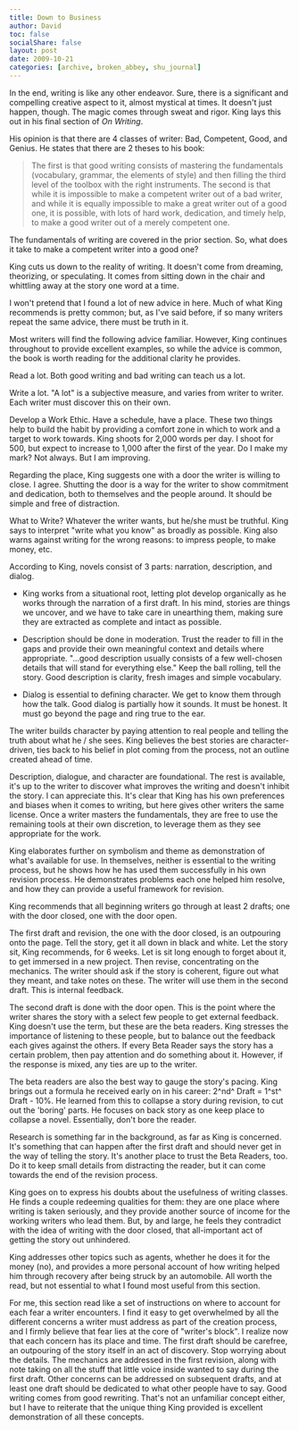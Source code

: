 ```yaml
---
title: Down to Business
author: David
toc: false
socialShare: false
layout: post
date: 2009-10-21
categories: [archive, broken_abbey, shu_journal]
---
```


In the end, writing is like any other endeavor. Sure, there is a significant and
compelling creative aspect to it, almost mystical at times. It doesn't just
happen, though. The magic comes through sweat and rigor. King lays this out in
his final section of _On Writing_.

His opinion is that there are 4 classes of writer: Bad, Competent, Good, and
Genius. He states that there are 2 theses to his book:

> The first is that good writing consists of mastering the fundamentals
> (vocabulary, grammar, the elements of style) and then filling the third level
> of the toolbox with the right instruments. The second is that while it is
> impossible to make a competent writer out of a bad writer, and while it is
> equally impossible to make a great writer out of a good one, it is possible,
> with lots of hard work, dedication, and timely help, to make a good writer out
> of a merely competent one.

The fundamentals of writing are covered in the prior section. So, what does it
take to make a competent writer into a good one?

King cuts us down to the reality of writing. It doesn't come from dreaming,
theorizing, or speculating. It comes from sitting down in the chair and
whittling away at the story one word at a time.

I won't pretend that I found a lot of new advice in here. Much of what King
recommends is pretty common; but, as I've said before, if so many writers repeat
the same advice, there must be truth in it.

Most writers will find the following advice familiar. However, King continues
throughout to provide excellent examples, so while the advice is common, the
book is worth reading for the additional clarity he provides.

Read a lot. Both good writing and bad writing can teach us a lot.

Write a lot. "A lot" is a subjective measure, and varies from writer to writer.
Each writer must discover this on their own.

Develop a Work Ethic. Have a schedule, have a place. These two things help to
build the habit by providing a comfort zone in which to work and a target to
work towards. King shoots for 2,000 words per day. I shoot for 500, but expect
to increase to 1,000 after the first of the year. Do I make my mark? Not always.
But I am improving.

Regarding the place, King suggests one with a door the writer is willing to
close. I agree. Shutting the door is a way for the writer to show commitment and
dedication, both to themselves and the people around. It should be simple and
free of distraction.

What to Write? Whatever the writer wants, but he/she must be truthful. King says
to interpret "write what you know" as broadly as possible. King also warns
against writing for the wrong reasons: to impress people, to make money, etc.

According to King, novels consist of 3 parts: narration, description, and
dialog.

- King works from a situational root, letting plot develop organically as he
  works through the narration of a first draft. In his mind, stories are things
  we uncover, and we have to take care in unearthing them, making sure they are
  extracted as complete and intact as possible.

- Description should be done in moderation. Trust the reader to fill in the gaps
  and provide their own meaningful context and details where appropriate.
  "...good description usually consists of a few well-chosen details that will
  stand for everything else." Keep the ball rolling, tell the story. Good
  description is clarity, fresh images and simple vocabulary.

- Dialog is essential to defining character. We get to know them through how the
  talk. Good dialog is partially how it sounds. It must be honest. It must go
  beyond the page and ring true to the ear.

The writer builds character by paying attention to real people and telling the
truth about what he / she sees. King believes the best stories are
character-driven, ties back to his belief in plot coming from the process, not
an outline created ahead of time.

Description, dialogue, and character are foundational. The rest is available,
it's up to the writer to discover what improves the writing and doesn't inhibit
the story. I can appreciate this. It's clear that King has his own preferences
and biases when it comes to writing, but here gives other writers the same
license. Once a writer masters the fundamentals, they are free to use the
remaining tools at their own discretion, to leverage them as they see
appropriate for the work.

King elaborates further on symbolism and theme as demonstration of what's
available for use. In themselves, neither is essential to the writing process,
but he shows how he has used them successfully in his own revision process. He
demonstrates problems each one helped him resolve, and how they can provide a
useful framework for revision.

King recommends that all beginning writers go through at least 2 drafts; one
with the door closed, one with the door open.

The first draft and revision, the one with the door closed, is an outpouring
onto the page. Tell the story, get it all down in black and white. Let the story
sit, King recommends, for 6 weeks. Let is sit long enough to forget about it, to
get immersed in a new project. Then revise, concentrating on the mechanics. The
writer should ask if the story is coherent, figure out what they meant, and take
notes on these. The writer will use them in the second draft. This is internal
feedback.

The second draft is done with the door open. This is the point where the writer
shares the story with a select few people to get external feedback. King doesn't
use the term, but these are the beta readers. King stresses the importance of
listening to these people, but to balance out the feedback each gives against
the others. If every Beta Reader says the story has a certain problem, then pay
attention and do something about it. However, if the response is mixed, any ties
are up to the writer.

The beta readers are also the best way to gauge the story's pacing. King brings
out a formula he received early on in his career: 2^nd^ Draft = 1^st^ Draft -
10%. He learned from this to collapse a story during revision, to cut out the
'boring' parts. He focuses on back story as one keep place to collapse a novel.
Essentially, don't bore the reader.

Research is something far in the background, as far as King is concerned. It's
something that can happen after the first draft and should never get in the way
of telling the story. It's another place to trust the Beta Readers, too. Do it
to keep small details from distracting the reader, but it can come towards the
end of the revision process.

King goes on to express his doubts about the usefulness of writing classes. He
finds a couple redeeming qualities for them: they are one place where writing is
taken seriously, and they provide another source of income for the working
writers who lead them. But, by and large, he feels they contradict with the idea
of writing with the door closed, that all-important act of getting the story out
unhindered.

King addresses other topics such as agents, whether he does it for the money
(no), and provides a more personal account of how writing helped him through
recovery after being struck by an automobile. All worth the read, but not
essential to what I found most useful from this section.

For me, this section read like a set of instructions on where to account for
each fear a writer encounters. I find it easy to get overwhelmed by all the
different concerns a writer must address as part of the creation process, and I
firmly believe that fear lies at the core of "writer's block". I realize now
that each concern has its place and time. The first draft should be carefree, an
outpouring of the story itself in an act of discovery. Stop worrying about the
details. The mechanics are addressed in the first revision, along with note
taking on all the stuff that little voice inside wanted to say during the first
draft. Other concerns can be addressed on subsequent drafts, and at least one
draft should be dedicated to what other people have to say. Good writing comes
from good rewriting. That's not an unfamiliar concept either, but I have to
reiterate that the unique thing King provided is excellent demonstration of all
these concepts.
